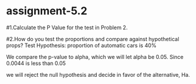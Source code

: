 # assignment-5.2
#1.Calculate the P Value for the test in Problem 2.


#2.How do you test the proportions and compare against hypothetical props? Test Hypothesis: proportion of automatic cars is 40%

We compare the p-value to alpha, which we will let alpha be 0.05. Since 0.0044 is less than 0.05


we will reject the null hypothesis and decide in favor of the alternative, Ha.


